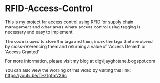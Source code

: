 # RFID-Access-Control
This is my project for access control using RFID for supply chain management and other areas where access control using tagging is necessary and easy to implement. 

The code is used to store the tags and then, index the tags that are stored by cross-referencing them and returning a value of 'Access Denied' or 'Access Granted'

For more information, please visit my blog at digvijayghotane.blogspot.com

You can also view the working of this video by visiting this link: https://youtu.be/THz1pfmVX6c
